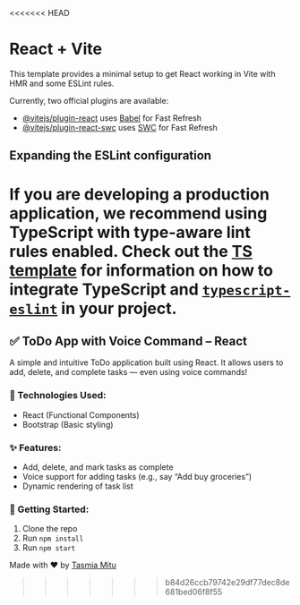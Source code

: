 <<<<<<< HEAD
# React + Vite

This template provides a minimal setup to get React working in Vite with HMR and some ESLint rules.

Currently, two official plugins are available:

- [@vitejs/plugin-react](https://github.com/vitejs/vite-plugin-react/blob/main/packages/plugin-react) uses [Babel](https://babeljs.io/) for Fast Refresh
- [@vitejs/plugin-react-swc](https://github.com/vitejs/vite-plugin-react/blob/main/packages/plugin-react-swc) uses [SWC](https://swc.rs/) for Fast Refresh

## Expanding the ESLint configuration

If you are developing a production application, we recommend using TypeScript with type-aware lint rules enabled. Check out the [TS template](https://github.com/vitejs/vite/tree/main/packages/create-vite/template-react-ts) for information on how to integrate TypeScript and [`typescript-eslint`](https://typescript-eslint.io) in your project.
=======
## ✅ ToDo App with Voice Command – React

A simple and intuitive ToDo application built using React. It allows users to add, delete, and complete tasks — even using voice commands!

### 🔧 Technologies Used:
- React (Functional Components)
- Bootstrap (Basic styling)

### ✨ Features:
- Add, delete, and mark tasks as complete
- Voice support for adding tasks (e.g., say “Add buy groceries”)
- Dynamic rendering of task list

### 🚀 Getting Started:
1. Clone the repo  
2. Run `npm install`  
3. Run `npm start`  


Made with ❤️ by [Tasmia Mitu](https://github.com/Tasmia-Mitu)
>>>>>>> b84d26ccb79742e29df77dec8de681bed06f8f55
